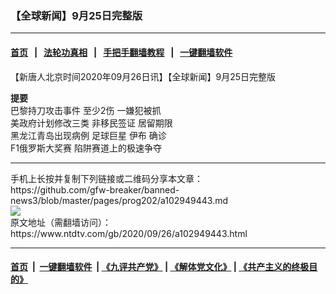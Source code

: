 ### 【全球新闻】9月25日完整版
------------------------

#### [首页](https://github.com/gfw-breaker/banned-news3/blob/master/README.md) &nbsp;&nbsp;|&nbsp;&nbsp; [法轮功真相](https://github.com/begood0513/basic/blob/master/README.md)  &nbsp;&nbsp;|&nbsp;&nbsp; [手把手翻墙教程](https://github.com/gfw-breaker/guides/wiki)  &nbsp;&nbsp;|&nbsp;&nbsp; [一键翻墙软件](https://github.com/gfw-breaker/nogfw/blob/master/README.md)  



<div><div class="post_content" itemprop="articleBody">
 <p>
  【新唐人北京时间2020年09月26日讯】【全球新闻】9月25日完整版
 </p>
 <p>
  <strong>
   提要
   <br/>
  </strong>
  <ok href="https://www.ntdtv.com/gb/巴黎持刀攻击事件.htm">
   巴黎持刀攻击事件
  </ok>
  至少2伤 一嫌犯被抓
  <br/>
  美政府计划修改三类
  <ok href="https://www.ntdtv.com/gb/非移民签证.htm">
   非移民签证
  </ok>
  居留期限
  <br/>
  黑龙江青岛出现病例 足球巨星
  <ok href="https://www.ntdtv.com/gb/伊布.htm">
   伊布
  </ok>
  确诊
  <br/>
  F1俄罗斯大奖赛 陷阱赛道上的极速争夺
 </p>
 <div class="single_ad">
 </div>
</div>
</div>
<hr/>
手机上长按并复制下列链接或二维码分享本文章：<br/>
https://github.com/gfw-breaker/banned-news3/blob/master/pages/prog202/a102949443.md <br/>
<a href='https://github.com/gfw-breaker/banned-news3/blob/master/pages/prog202/a102949443.md'><img src='https://github.com/gfw-breaker/banned-news3/blob/master/pages/prog202/a102949443.md.png'/></a> <br/>
原文地址（需翻墙访问）：https://www.ntdtv.com/gb/2020/09/26/a102949443.html


------------------------
#### [首页](https://github.com/gfw-breaker/banned-news3/blob/master/README.md) &nbsp;|&nbsp; [一键翻墙软件](https://github.com/gfw-breaker/nogfw/blob/master/README.md) &nbsp;| [《九评共产党》](https://github.com/gfw-breaker/9ping.md/blob/master/README.md#九评之一评共产党是什么) | [《解体党文化》](https://github.com/gfw-breaker/jtdwh.md/blob/master/README.md) | [《共产主义的终极目的》](https://github.com/gfw-breaker/gczydzjmd.md/blob/master/README.md)


<img src='http://gfw-breaker.win/banned-news3/pages/prog202/a102949443.md' width='0px' height='0px'/>